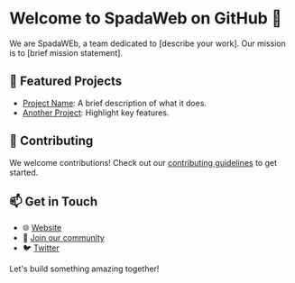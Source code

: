# Welcome to SpadaWeb on GitHub 👋

We are SpadaWEb, a team dedicated to [describe your work]. Our mission is to [brief mission statement].

## 🌟 Featured Projects
- [Project Name](https://github.com/your-org/project-name): A brief description of what it does.
- [Another Project](https://github.com/your-org/another-project): Highlight key features.

## 🤝 Contributing
We welcome contributions! Check out our [contributing guidelines](https://github.com/your-org/.github/blob/main/CONTRIBUTING.md) to get started.

## 📫 Get in Touch
- 🌐 [Website](https://yourcompany.com)
- 💬 [Join our community](https://discord.gg/your-link)
- 🐦 [Twitter](https://twitter.com/yourcompany)

Let's build something amazing together!
